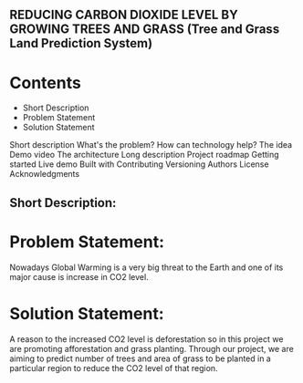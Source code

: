 ## REDUCING CARBON DIOXIDE LEVEL BY GROWING TREES AND GRASS (Tree and Grass Land Prediction System)

# Contents
* Short Description
* Problem Statement
* Solution Statement

Short description
What's the problem?
How can technology help?
The idea
Demo video
The architecture
Long description
Project roadmap
Getting started
Live demo
Built with
Contributing
Versioning
Authors
License
Acknowledgments

## Short Description:
# Problem Statement:
Nowadays Global Warming is a very big threat to the Earth and one of its major cause is increase in CO2 level. 

# Solution Statement:
A reason to the increased CO2 level is deforestation so in this project we are promoting afforestation and grass planting.
Through our project, we are aiming to predict number of trees and area of grass to be planted in a particular region to reduce the CO2 level of that region.

